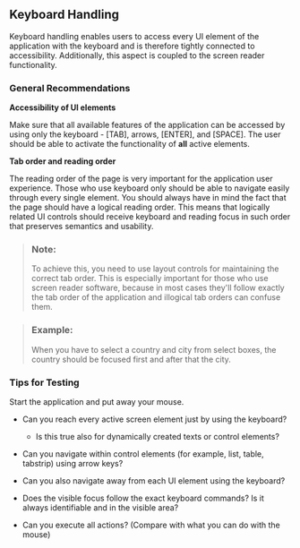 <!-- loioe3038209d0e94f4487531956a60ef457 -->

## Keyboard Handling

Keyboard handling enables users to access every UI element of the application with the keyboard and is therefore tightly connected to accessibility. Additionally, this aspect is coupled to the screen reader functionality.



### General Recommendations

**Accessibility of UI elements**

Make sure that all available features of the application can be accessed by using only the keyboard - [TAB\], arrows, [ENTER\], and [SPACE\]. The user should be able to activate the functionality of **all** active elements.

**Tab order and reading order**

The reading order of the page is very important for the application user experience. Those who use keyboard only should be able to navigate easily through every single element. You should always have in mind the fact that the page should have a logical reading order. This means that logically related UI controls should receive keyboard and reading focus in such order that preserves semantics and usability.

> ### Note:  
> To achieve this, you need to use layout controls for maintaining the correct tab order. This is especially important for those who use screen reader software, because in most cases they'll follow exactly the tab order of the application and illogical tab orders can confuse them.

> ### Example:  
> When you have to select a country and city from select boxes, the country should be focused first and after that the city.



### Tips for Testing

Start the application and put away your mouse.

-   Can you reach every active screen element just by using the keyboard?

    -   Is this true also for dynamically created texts or control elements?


-   Can you navigate within control elements \(for example, list, table, tabstrip\) using arrow keys?

-   Can you also navigate away from each UI element using the keyboard?

-   Does the visible focus follow the exact keyboard commands? Is it always identifiable and in the visible area?

-   Can you execute all actions? \(Compare with what you can do with the mouse\)


